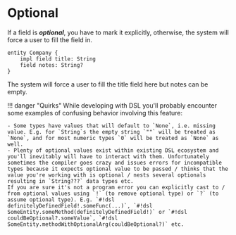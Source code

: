 # Optional

If a field is ***optional***, you have to mark it explicitly, otherwise, the system will force a user to fill the field in.

```dsl
entity Company { 
    impl field title: String 
    field notes: String? 
}
```

The system will force a user to fill the title field here but notes can be empty.

!!! danger "Quirks"
    While developing with DSL you'll probably encounter some examples of confusing behavior involving this feature:

    - Some types have values that will default to `None`, i.e. missing value. E.g. for `String`s the empty string `""` will be treated as `None`, and for most numeric types `0` will be treated as `None` as well.
    - Plenty of optional values exist within existing DSL ecosystem and you'll inevitably will have to interact with them. Unfortunately sometimes the compiler goes crazy and issues errors for incompatible types because it expects optional value to be passed / thinks that the value you're working with is optional / nests several optionals resulting in `String???` data types etc.  
    If you are sure it's not a program error you can explicitly cast to / from optional values using `!` (to remove optional type) or `?` (to assume optional type). E.g. `#!dsl definitelyDefinedField!.someFunc(...)`, `#!dsl SomeEntity.someMethod(definitelyDefinedField!)` or `#!dsl couldBeOptional?.someValue`, `#!dsl SomeEntity.methodWithOptionalArg(couldBeOptional?)` etc.
